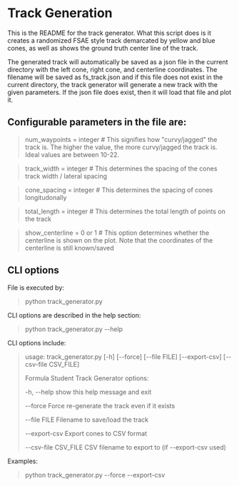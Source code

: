 # Track Generation

This is the README for the track generator. What this script does is it creates a randomized FSAE style track demarcated by yellow and blue cones, as well as shows the ground truth center line of the track.

The generated track will automatically be saved as a json file in the current directory with the left cone, right cone, and centerline coordinates. The filename will be saved as fs_track.json and if this file does not exist in the current directory, the track generator will generate a new track with the given parameters. If the json file does exist, then it will load that file and plot it.

## Configurable parameters in the file are:

> num_waypoints = integer # This signifies how "curvy/jagged" the track is. The higher the value, the more curvy/jagged the track is. Ideal values are between 10-22.

> track_width = integer # This determines the spacing of the cones track width / lateral spacing

> cone_spacing = integer # This determines the spacing of cones longitudonally

> total_length = integer # This determines the total length of points on the track

> show_centerline = 0 or 1 # This option determines whether the centerline is shown on the plot. Note that the coordinates of the centerline is still known/saved

## CLI options
File is executed by:
> python track_generator.py

CLI options are described in the help section:
> python track_generator.py --help

CLI options include:
> usage: track_generator.py [-h] [--force] [--file FILE] [--export-csv] [--csv-file CSV_FILE] 
> 
> Formula Student Track Generator options:
>  
> 
> -h, --help show this help message and exit 
> 
> --force Force re-generate the track even if it exists 
> 
> --file FILE Filename to save/load the track 
> 
> --export-csv Export cones to CSV format 
> 
> --csv-file CSV_FILE CSV filename to export to (if --export-csv used)

Examples:
> python track_generator.py --force --export-csv